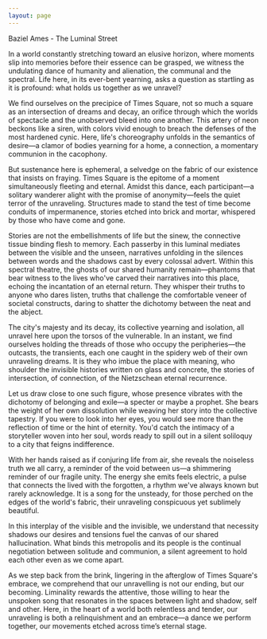 ```yaml
---
layout: page
---
```

Baziel Ames - The Luminal Street

In a world constantly stretching toward an elusive horizon, where moments slip into memories before their essence can be grasped, we witness the undulating dance of humanity and alienation, the communal and the spectral. Life here, in its ever-bent yearning, asks a question as startling as it is profound: what holds us together as we unravel?

We find ourselves on the precipice of Times Square, not so much a square as an intersection of dreams and decay, an orifice through which the worlds of spectacle and the unobserved bleed into one another. This artery of neon beckons like a siren, with colors vivid enough to breach the defenses of the most hardened cynic. Here, life's choreography unfolds in the semantics of desire—a clamor of bodies yearning for a home, a connection, a momentary communion in the cacophony.

But sustenance here is ephemeral, a selvedge on the fabric of our existence that insists on fraying. Times Square is the epitome of a moment simultaneously fleeting and eternal. Amidst this dance, each participant—a solitary wanderer alight with the promise of anonymity—feels the quiet terror of the unraveling. Structures made to stand the test of time become conduits of impermanence, stories etched into brick and mortar, whispered by those who have come and gone.

Stories are not the embellishments of life but the sinew, the connective tissue binding flesh to memory. Each passerby in this luminal mediates between the visible and the unseen, narratives unfolding in the silences between words and the shadows cast by every colossal advert. Within this spectral theatre, the ghosts of our shared humanity remain—phantoms that bear witness to the lives who've carved their narratives into this place, echoing the incantation of an eternal return. They whisper their truths to anyone who dares listen, truths that challenge the comfortable veneer of societal constructs, daring to shatter the dichotomy between the neat and the abject.

The city's majesty and its decay, its collective yearning and isolation, all unravel here upon the torsos of the vulnerable. In an instant, we find ourselves holding the threads of those who occupy the peripheries—the outcasts, the transients, each one caught in the spidery web of their own unraveling dreams. It is they who imbue the place with meaning, who shoulder the invisible histories written on glass and concrete, the stories of intersection, of connection, of the Nietzschean eternal recurrence.

Let us draw close to one such figure, whose presence vibrates with the dichotomy of belonging and exile—a specter or maybe a prophet. She bears the weight of her own dissolution while weaving her story into the collective tapestry. If you were to look into her eyes, you would see more than the reflection of time or the hint of eternity. You'd catch the intimacy of a storyteller woven into her soul, words ready to spill out in a silent soliloquy to a city that feigns indifference.

With her hands raised as if conjuring life from air, she reveals the noiseless truth we all carry, a reminder of the void between us—a shimmering reminder of our fragile unity. The energy she emits feels electric, a pulse that connects the lived with the forgotten, a rhythm we've always known but rarely acknowledge. It is a song for the unsteady, for those perched on the edges of the world's fabric, their unraveling conspicuous yet sublimely beautiful.

In this interplay of the visible and the invisible, we understand that necessity shadows our desires and tensions fuel the canvas of our shared hallucination. What binds this metropolis and its people is the continual negotiation between solitude and communion, a silent agreement to hold each other even as we come apart.

As we step back from the brink, lingering in the afterglow of Times Square's embrace, we comprehend that our unravelling is not our ending, but our becoming. Liminality rewards the attentive, those willing to hear the unspoken song that resonates in the spaces between light and shadow, self and other. Here, in the heart of a world both relentless and tender, our unraveling is both a relinquishment and an embrace—a dance we perform together, our movements etched across time’s eternal stage.